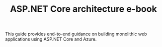 ﻿---
type: tutorial
id: aspnetcore-architecture-ebook
title: ASP.NET Core architecture e-book
link: https://docs.microsoft.com/dotnet/architecture/modern-web-apps-azure/
---

This guide provides end-to-end guidance on building monolithic web applications using ASP.NET Core and Azure.